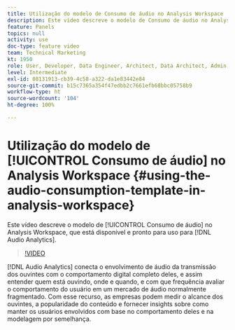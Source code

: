 ```yaml
---
title: Utilização do modelo de Consumo de áudio no Analysis Workspace
description: Este vídeo descreve o modelo de Consumo de áudio no Analysis Workspace, que está disponível e pronto para uso para áudio do Analytics.
feature: Panels
topics: null
activity: use
doc-type: feature video
team: Technical Marketing
kt: 1950
role: User, Developer, Data Engineer, Architect, Data Architect, Admin, Leader
level: Intermediate
exl-id: 08131913-cb39-4c58-a322-da1e83442e84
source-git-commit: b15c7365a354f47edbb2c7661efb68bbc05758b9
workflow-type: ht
source-wordcount: '104'
ht-degree: 100%

---
```


# Utilização do modelo de [!UICONTROL Consumo de áudio] no Analysis Workspace {#using-the-audio-consumption-template-in-analysis-workspace}

Este vídeo descreve o modelo de [!UICONTROL Consumo de áudio] no Analysis Workspace, que está disponível e pronto para uso para [!DNL Audio Analytics].

>[!VIDEO](https://video.tv.adobe.com/v/23901/?quality=12)

[!DNL Audio Analytics] conecta o envolvimento de áudio da transmissão dos ouvintes com o comportamento digital completo deles, e assim entender quem está ouvindo, onde e quando, e com que frequência avaliar o comportamento do usuário em um mercado de áudio normalmente fragmentado. Com esse recurso, as empresas podem medir o alcance dos ouvintes, a popularidade do conteúdo e fornecer insights sobre como manter os usuários envolvidos com base no comportamento deles e na modelagem por semelhança.
